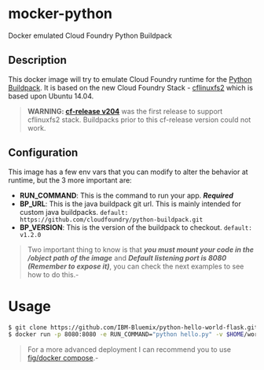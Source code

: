 # mocker-python
Docker emulated Cloud Foundry Python Buildpack

## Description

This docker image will try to emulate Cloud Foundry runtime for the [Python Buildpack](https://github.com/cloudfoundry/python-buildpack). It is based on the new Cloud Foundry Stack - [cflinuxfs2](https://github.com/cloudfoundry/stacks) which is based upon Ubuntu 14.04.

> **WARNING: [cf-release v204](https://groups.google.com/a/cloudfoundry.org/forum/#!topic/vcap-dev/gU7rpD8MSC4)** was the first release to support cflinuxfs2 stack. Buildpacks prior to this cf-release version could not work.

## Configuration
This image has a few env vars that you can modify to alter the behavior at runtime, but the 3 more important are:
* **RUN_COMMAND**: This is the command to run your app. ***Required***
* **BP_URL**: This is the java buildpack git url. This is mainly intended for custom java buildpacks. `default: https://github.com/cloudfoundry/python-buildpack.git`
* **BP_VERSION**: This is the version of the buildpack to checkout. `default: v1.2.0`

> Two important thing to know is that ***you must mount your code in the /object path of the image*** and ***Default listening port is 8080 (Remember to expose it)***, you can check the next examples to see how to do this.-

# Usage
```bash
$ git clone https://github.com/IBM-Bluemix/python-hello-world-flask.git $HOME/workspace/python-hello-world-flask
$ docker run -p 8080:8080 -e RUN_COMMAND="python hello.py" -v $HOME/workspace/python-hello-world-flask:/object cacciald/mocker-python:latest
```

> For a more advanced deployment I can recommend you to use [fig/docker compose](https://docs.docker.com/compose/).-
